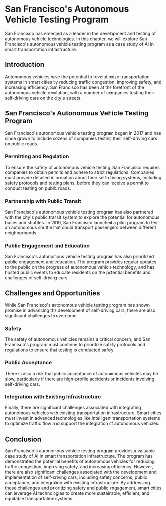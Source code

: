 San Francisco's Autonomous Vehicle Testing Program
========================================================================================================================

San Francisco has emerged as a leader in the development and testing of autonomous vehicle technologies. In this chapter, we will explore San Francisco's autonomous vehicle testing program as a case study of AI in smart transportation infrastructure.

Introduction
------------

Autonomous vehicles have the potential to revolutionize transportation systems in smart cities by reducing traffic congestion, improving safety, and increasing efficiency. San Francisco has been at the forefront of the autonomous vehicle revolution, with a number of companies testing their self-driving cars on the city's streets.

San Francisco's Autonomous Vehicle Testing Program
--------------------------------------------------

San Francisco's autonomous vehicle testing program began in 2017 and has since grown to include dozens of companies testing their self-driving cars on public roads.

### Permitting and Regulation

To ensure the safety of autonomous vehicle testing, San Francisco requires companies to obtain permits and adhere to strict regulations. Companies must provide detailed information about their self-driving systems, including safety protocols and testing plans, before they can receive a permit to conduct testing on public roads.

### Partnership with Public Transit

San Francisco's autonomous vehicle testing program has also partnered with the city's public transit system to explore the potential for autonomous buses and shuttles. In 2019, San Francisco launched a pilot program to test an autonomous shuttle that could transport passengers between different neighborhoods.

### Public Engagement and Education

San Francisco's autonomous vehicle testing program has also prioritized public engagement and education. The program provides regular updates to the public on the progress of autonomous vehicle technology, and has hosted public events to educate residents on the potential benefits and challenges of self-driving cars.

Challenges and Opportunities
----------------------------

While San Francisco's autonomous vehicle testing program has shown promise in advancing the development of self-driving cars, there are also significant challenges to overcome.

### Safety

The safety of autonomous vehicles remains a critical concern, and San Francisco's program must continue to prioritize safety protocols and regulations to ensure that testing is conducted safely.

### Public Acceptance

There is also a risk that public acceptance of autonomous vehicles may be slow, particularly if there are high-profile accidents or incidents involving self-driving cars.

### Integration with Existing Infrastructure

Finally, there are significant challenges associated with integrating autonomous vehicles with existing transportation infrastructure. Smart cities must invest in advanced technologies like intelligent transportation systems to optimize traffic flow and support the integration of autonomous vehicles.

Conclusion
----------

San Francisco's autonomous vehicle testing program provides a valuable case study of AI in smart transportation infrastructure. The program has demonstrated the potential benefits of autonomous vehicles for reducing traffic congestion, improving safety, and increasing efficiency. However, there are also significant challenges associated with the development and implementation of self-driving cars, including safety concerns, public acceptance, and integration with existing infrastructure. By addressing these challenges and prioritizing safety and public engagement, smart cities can leverage AI technologies to create more sustainable, efficient, and equitable transportation systems.
